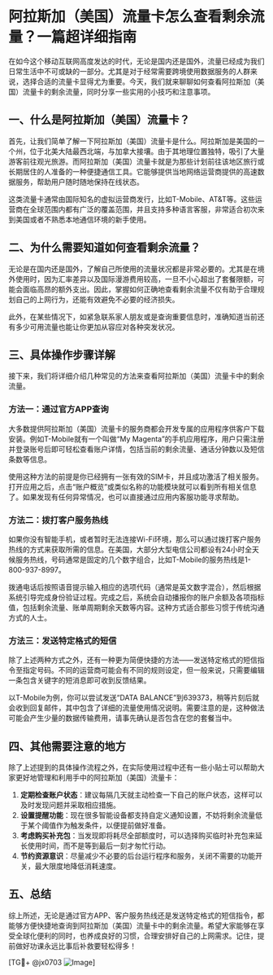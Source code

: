 # 阿拉斯加（美国）流量卡怎么查看剩余流量？一篇超详细指南

在如今这个移动互联网高度发达的时代，无论是国内还是国外，流量已经成为我们日常生活中不可或缺的一部分。尤其是对于经常需要跨境使用数据服务的人群来说，选择合适的流量卡显得尤为重要。今天，我们就来聊聊如何查看阿拉斯加（美国）流量卡的剩余流量，同时分享一些实用的小技巧和注意事项。

## 一、什么是阿拉斯加（美国）流量卡？

首先，让我们简单了解一下阿拉斯加（美国）流量卡是什么。阿拉斯加是美国的一个州，位于北美大陆最西北端，与加拿大接壤。由于其地理位置独特，吸引了大量游客前往观光旅游。而阿拉斯加（美国）流量卡就是为那些计划前往该地区旅行或长期居住的人准备的一种便捷通信工具。它能够提供当地网络运营商提供的高速数据服务，帮助用户随时随地保持在线状态。

这类流量卡通常由国际知名的虚拟运营商发行，比如T-Mobile、AT&T等。这些运营商在全球范围内都有广泛的覆盖范围，并且支持多种语言客服，非常适合初次来到美国或者不熟悉本地通信环境的新手使用。

## 二、为什么需要知道如何查看剩余流量？

无论是在国内还是国外，了解自己所使用的流量状况都是非常必要的。尤其是在境外使用时，因为汇率差异以及国际漫游费用较高，一旦不小心超出了套餐限额，可能会面临高昂的额外支出。因此，掌握如何正确地查看剩余流量不仅有助于合理规划自己的上网行为，还能有效避免不必要的经济损失。

此外，在某些情况下，如紧急联系家人朋友或是查询重要信息时，准确知道当前还有多少可用流量也能让你更加从容应对各种突发状况。

## 三、具体操作步骤详解

接下来，我们将详细介绍几种常见的方法来查看阿拉斯加（美国）流量卡中的剩余流量。

### 方法一：通过官方APP查询

大多数提供阿拉斯加（美国）流量卡的服务商都会开发专属的应用程序供客户下载安装。例如T-Mobile就有一个叫做“My Magenta”的手机应用程序，用户只需注册并登录账号后即可轻松查看账户详情，包括当前的剩余流量、通话分钟数以及短信条数等信息。

使用这种方法的前提是你已经拥有一张有效的SIM卡，并且成功激活了相关服务。打开应用之后，点击“账户概览”或类似名称的功能模块就可以看到所有相关信息了。如果发现有任何异常情况，也可以直接通过应用内客服功能寻求帮助。

### 方法二：拨打客户服务热线

如果你没有智能手机，或者暂时无法连接Wi-Fi环境，那么可以通过拨打客户服务热线的方式来获取所需的信息。在美国，大部分大型电信公司都设有24小时全天候服务热线，号码通常是固定的几个数字组合，比如T-Mobile的服务热线是1-800-937-8997。

拨通电话后按照语音提示输入相应的选项代码（通常是英文数字混合），然后根据系统引导完成身份验证过程。完成之后，系统会自动播报你的账户余额及各项指标值，包括剩余流量、账单周期剩余天数等内容。这种方式适合那些习惯于传统沟通方式的人士。

### 方法三：发送特定格式的短信

除了上述两种方式之外，还有一种更为简便快捷的方法——发送特定格式的短信指令至指定号码。不同的运营商可能会有不同的规则设定，但一般来说，只需要编辑一条包含关键字的短消息即可收到反馈结果。

以T-Mobile为例，你可以尝试发送“DATA BALANCE”到639373，稍等片刻后就会收到回复邮件，其中包含了详细的流量使用情况说明。需要注意的是，这种做法可能会产生少量的数据传输费用，请事先确认是否包含在您的套餐当中。

## 四、其他需要注意的地方

除了上述提到的具体操作流程之外，在实际使用过程中还有一些小贴士可以帮助大家更好地管理和利用手中的阿拉斯加（美国）流量卡：

1. **定期检查账户状态**：建议每隔几天就主动检查一下自己的账户状态，这样可以及时发现问题并采取相应措施。
2. **设置提醒功能**：现在很多智能设备都支持自定义通知设置，不妨将剩余流量低于某个阈值作为触发条件，以便提前做好准备。
3. **考虑购买补充包**：当发现即将耗尽全部额度时，可以选择购买临时补充包来延长使用时间，而不是等到最后一刻才匆忙行动。
4. **节约资源意识**：尽量减少不必要的后台运行程序和服务，关闭不需要的功能开关，最大限度地降低消耗速度。

## 五、总结

综上所述，无论是通过官方APP、客户服务热线还是发送特定格式的短信指令，都能够方便快捷地查询到阿拉斯加（美国）流量卡中的剩余流量。希望大家能够在享受全球化便利的同时，也养成良好的习惯，合理安排好自己的上网需求。记住，提前做好功课永远比事后补救要轻松得多！

[TG💪+ @jx0703 ![Image](https://github.com/user-attachments/assets/dbca1d08-cadb-493c-b0ec-ad6f7a83f270)]